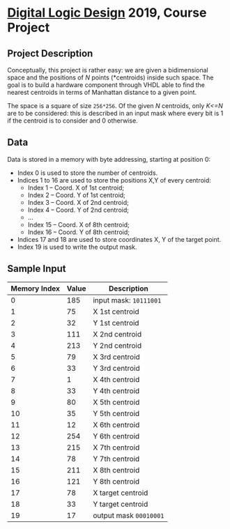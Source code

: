 # [Digital Logic Design](https://www4.ceda.polimi.it/manifesti/manifesti/controller/ManifestoPublic.do?EVN_DETTAGLIO_RIGA_MANIFESTO=EVENTO&c_insegn=085877&aa=2018&k_cf=225&k_corso_la=358&ac_ins=0&k_indir=II3&lang=EN&tipoCorso=ALL_TIPO_CORSO&semestre=1&idItemOfferta=137349&idRiga=229504&codDescr=085877) 2019, Course Project

## Project Description
Conceptually, this project is rather easy: we are given a bidimensional space and the positions of _N_ points (*centroids) inside such space. The goal is to build a hardware component through VHDL able to find the nearest centroids in terms of Manhattan distance to a given point.

The space is a square of size `256*256`. Of the given _N_ centroids, only _K<=N_ are to be considered: this is described in an input mask where every bit is 1 if the centroid is to consider and 0 otherwise.

## Data

Data is stored in a memory with byte addressing, starting at position 0:
-	Index 0 is used to store the number of centroids.
-	Indices 1 to 16 are used to store the positions X,Y of every centroid:
	- Index 1 – Coord. X of 1st centroid;
	- Index 2 – Coord. Y of 1st centroid;
	- Index 3 – Coord. X of 2nd centroid;
	- Index 4 – Coord. Y of 2nd centroid;
	- …
	- Index 15 – Coord. X of 8th centroid;
	- Index 16 – Coord. Y of 8th centroid;
-	Indices 17 and 18 are used to store coordinates X, Y of the target point.
-	Index 19 is used to write the output mask.

## Sample Input

| Memory Index | Value | Description |
| ------------ | ------------ | ------------ |
| 0 | 185 | input mask: `10111001` |
| 1 | 75 | X 1st centroid |
| 2 | 32 | Y 1st centroid |
| 3 | 111 | X 2nd centroid |
| 4 | 213 | Y 2nd centroid |
| 5 | 79 | X 3rd centroid |
| 6 | 33 | Y 3rd centroid |
| 7 | 1 | X 4th centroid |
| 8 | 33 | Y 4th centroid |
| 9 | 80 | X 5th centroid |
| 10 | 35 | Y 5th centroid |
| 11 | 12 | X 6th centroid |
| 12 | 254 | Y 6th centroid |
| 13 | 215 | X 7th centroid |
| 14 | 78 | Y 7th centroid |
| 15 | 211 | X 8th centroid |
| 16 | 121 | Y 8th centroid |
| 17 | 78 | X target centroid |
| 18 | 33 | Y target centroid |
| 19 | 17 | output mask `00010001` |
